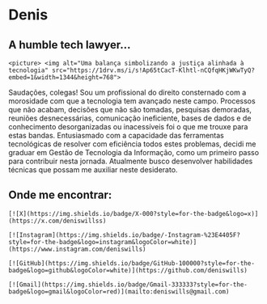 # Denis

## A humble tech lawyer...

  

```
<picture> <img alt="Uma balança simbolizando a justiça alinhada à tecnologia" src="https://1drv.ms/i/s!Ap65tCacT-Klhtl-nCQfqHKjWKwTyQ?embed=1&width=1344&height=768">
```

  

  

Saudações, colegas! Sou um profissional do direito consternado com a morosidade com que a tecnologia tem avançado neste campo. Processos que não acabam, decisões que não são tomadas, pesquisas demoradas, reuniões desnecessárias, comunicação ineficiente, bases de dados e de conhecimento desorganizadas ou inacessíveis foi o que me trouxe para estas bandas. Entusiasmado com a capacidade das ferramentas tecnológicas de resolver com eficiência todos estes problemas, decidi me graduar em Gestão de Tecnologia da Informação, como um primeiro passo para contribuir nesta jornada. Atualmente busco desenvolver habilidades técnicas que possam me auxiliar neste desiderato.

  

## Onde me encontrar:

```
[![X](https://img.shields.io/badge/X-000?style=for-the-badge&logo=x)](https://x.com/deniswillss)
```

```
[![Instagram](https://img.shields.io/badge/-Instagram-%23E4405F?style=for-the-badge&logo=instagram&logoColor=white)](https://www.instagram.com/deniswills)
```

```
[![GitHub](https://img.shields.io/badge/GitHub-100000?style=for-the-badge&logo=github&logoColor=white)](https://github.com/deniswills)
```

```
[![Gmail](https://img.shields.io/badge/Gmail-333333?style=for-the-badge&logo=gmail&logoColor=red)](mailto:deniswills@gmail.com)
```
